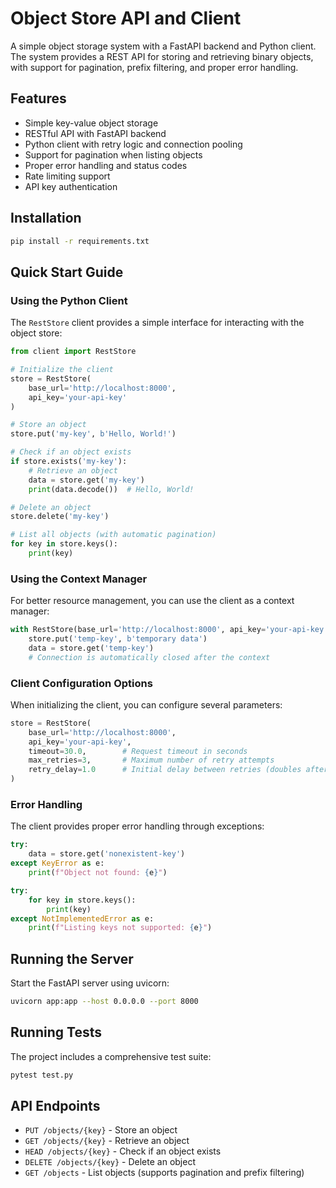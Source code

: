 # Object Store API and Client

A simple object storage system with a FastAPI backend and Python client. The system provides a REST API for storing and retrieving binary objects, with support for pagination, prefix filtering, and proper error handling.

## Features

- Simple key-value object storage
- RESTful API with FastAPI backend
- Python client with retry logic and connection pooling
- Support for pagination when listing objects
- Proper error handling and status codes
- Rate limiting support
- API key authentication

## Installation

```bash
pip install -r requirements.txt
```

## Quick Start Guide

### Using the Python Client

The `RestStore` client provides a simple interface for interacting with the object store:

```python
from client import RestStore

# Initialize the client
store = RestStore(
    base_url='http://localhost:8000',
    api_key='your-api-key'
)

# Store an object
store.put('my-key', b'Hello, World!')

# Check if an object exists
if store.exists('my-key'):
    # Retrieve an object
    data = store.get('my-key')
    print(data.decode())  # Hello, World!

# Delete an object
store.delete('my-key')

# List all objects (with automatic pagination)
for key in store.keys():
    print(key)
```

### Using the Context Manager

For better resource management, you can use the client as a context manager:

```python
with RestStore(base_url='http://localhost:8000', api_key='your-api-key') as store:
    store.put('temp-key', b'temporary data')
    data = store.get('temp-key')
    # Connection is automatically closed after the context
```

### Client Configuration Options

When initializing the client, you can configure several parameters:

```python
store = RestStore(
    base_url='http://localhost:8000',
    api_key='your-api-key',
    timeout=30.0,        # Request timeout in seconds
    max_retries=3,       # Maximum number of retry attempts
    retry_delay=1.0      # Initial delay between retries (doubles after each attempt)
)
```

### Error Handling

The client provides proper error handling through exceptions:

```python
try:
    data = store.get('nonexistent-key')
except KeyError as e:
    print(f"Object not found: {e}")

try:
    for key in store.keys():
        print(key)
except NotImplementedError as e:
    print(f"Listing keys not supported: {e}")
```

## Running the Server

Start the FastAPI server using uvicorn:

```bash
uvicorn app:app --host 0.0.0.0 --port 8000
```

## Running Tests

The project includes a comprehensive test suite:

```bash
pytest test.py
```

## API Endpoints

- `PUT /objects/{key}` - Store an object
- `GET /objects/{key}` - Retrieve an object
- `HEAD /objects/{key}` - Check if an object exists
- `DELETE /objects/{key}` - Delete an object
- `GET /objects` - List objects (supports pagination and prefix filtering)

